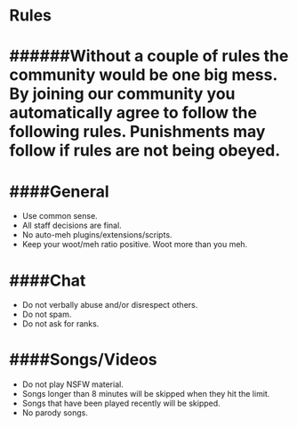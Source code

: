 Rules
======
######Without a couple of rules the community would be one big mess. By joining our community you automatically agree to follow the following rules. Punishments may follow if rules are not being obeyed.
======




####General
======

* Use common sense.
* All staff decisions are final.
* No auto-meh plugins/extensions/scripts.
* Keep your woot/meh ratio positive. Woot more than you meh.




####Chat
======

* Do not verbally abuse and/or disrespect others.
* Do not spam.
* Do not ask for ranks.




####Songs/Videos
======

* Do not play NSFW material.
* Songs longer than 8 minutes will be skipped when they hit the limit.
* Songs that have been played recently will be skipped.
* No parody songs.
